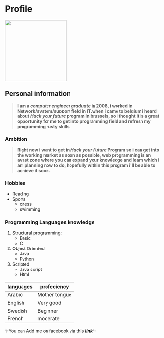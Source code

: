 # Profile

<img src="https://user-images.githubusercontent.com/59293654/99892734-462d3e80-2c78-11eb-92d6-47dd2d9b7f7d.jpg" width="200" height="200" />

## Personal information

>**I am a *computer engineer graduate* in 2008, i worked in Network/system/support field in IT.when i came to belgium i heard about _Hack your future_ program in brussels, so i thought it is a great opportunity for me to get into programming field and refresh my programming rusty skills.**

### Ambition

>**Right now i want to get in _Hack your Future_ Program so i can get into the working market as soon as possible, web programming is an avast zone where you can expand your knowledge and learn which i am planning now to do, hopefully within this program i'll be able to achieve it soon.**

### Hobbies

* Reading
* Sports  
  * chess  
  * swimming

### Programming Languages knowledge

1. Structural programming:
   * Basic
   * C
2. Object Oriented
   * Java
   * Python
3. Scripted
   * Java script
   * Html

languages         |       profeciency
------------      |           -------------
Arabic            | Mother tongue
English           | Very good
Swedish           | Beginner
French            | moderate

:sparkles:You can Add me on facebook via this [**_link_**](https://www.facebook.com/mahmoud.hasan):sparkles: